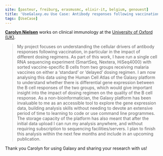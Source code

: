 ```yaml
---
site: [pasteur, freiburg, erasmusmc, elixir-it, belgium, genouest]
title: 'UseGalaxy.eu Use Case: Antibody responses following vaccination'
tags: [UseCase]
---
```


[__Carolyn Nielsen__](https://www.ndm.ox.ac.uk/team/carolyn-nielsen) works on clinical immunology at the [University of Oxford (UK)](https://www.ox.ac.uk/).


> My project focuses on understanding the cellular drivers of antibody responses following vaccination, in particular in the impact of different dosing regimens. As part of this work, I have run a single cell RNA sequencing experiment (SmartSeq, Nextera, HiSeq4000) with sorted vaccine-specific B cells from two groups receiving malaria vaccines on either a ‘standard’ or ‘delayed’ dosing regimen. I am now analysing this data using the Human Cell Atlas of the Galaxy platform to understand whether there is differential gene expression between the B cell responses of the two groups, which would give important insight into the impact of dosing regimen on the quality of the B cell response. As a non-bioinformatician, the Galaxy platform has been invaluable to me as an accessible tool to explore the gene expression data, building analysis skills without needing to devote an extensive period of time to learning to code or use command line programmes. The storage capacity of the platform has also meant that after the initial data upload I can run my analysis anywhere, and without requiring subscription to sequencing facilities/servers. I plan to finish this analysis within the next few months and include in an upcoming publication.

Thank you Carolyn for using Galaxy and sharing your research with us!
